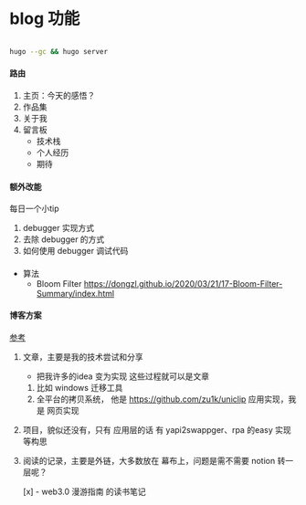 # blog 功能

``` bash

hugo --gc && hugo server

```

#### 路由

1. 主页：今天的感悟？
2. 作品集
3. 关于我
4. 留言板
    - 技术栈
    - 个人经历
    - 期待

#### 额外改能

每日一个小tip

1. debugger 实现方式
2. 去除 debugger 的方式
3. 如何使用 debugger 调试代码

####

- 算法
  - Bloom Filter <https://dongzl.github.io/2020/03/21/17-Bloom-Filter-Summary/index.html>

#### 博客方案

[参考](https://zu1k.com/about/)

1. 文章，主要是我的技术尝试和分享

    - 把我许多的idea 变为实现 这些过程就可以是文章
    1. 比如 windows 迁移工具
    2. 全平台的拷贝系统， 他是 <https://github.com/zu1k/uniclip> 应用实现，我是 网页实现

2. 项目，貌似还没有，只有 应用层的话 有 yapi2swappger、rpa 的easy 实现 等构思
3. 阅读的记录，主要是外链，大多数放在 幕布上，问题是需不需要 notion 转一层呢？

    [x] - web3.0 漫游指南 的读书笔记
